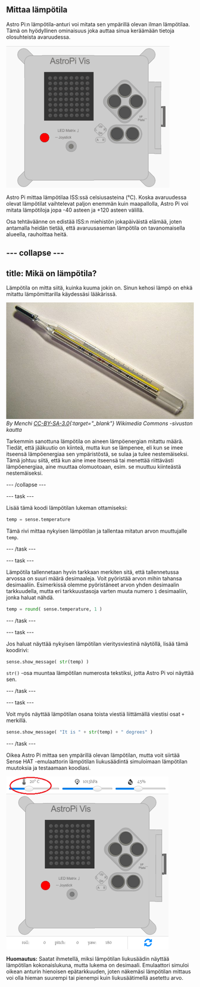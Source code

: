 ## Mittaa lämpötila

Astro Pi:n lämpötila-anturi voi mitata sen ympärillä olevan ilman lämpötilaa. Tämä on hyödyllinen ominaisuus joka auttaa sinua keräämään tietoja olosuhteista avaruudessa.

![Viesti lämpötilasta](images/degrees-message.gif)

Astro Pi mittaa lämpötilaa ISS:ssä celsiusasteina (&deg;C). Koska avaruudessa olevat lämpötilat vaihtelevat paljon enemmän kuin maapallolla, Astro Pi voi mitata lämpötiloja jopa -40 asteen ja +120 asteen välillä.

Osa tehtäväänne on edistää ISS:n miehistön jokapäiväistä elämää, joten antamalla heidän tietää, että avaruusaseman lämpötila on tavanomaisella alueella, rauhoittaa heitä.

## \--- collapse \---

## title: Mikä on lämpötila?

Lämpötila on mitta siitä, kuinka kuuma jokin on. Sinun kehosi lämpö on ehkä mitattu lämpömittarilla käydessäsi lääkärissä.

![Lämpömittari](images/thermometer.JPG) *By Menchi [CC-BY-SA-3.0](http://creativecommons.org/licenses/by-sa/3.0/){:target="_blank"} Wikimedia Commons -sivuston kautta*

Tarkemmin sanottuna lämpötila on aineen lämpöenergian mitattu määrä. Tiedät, että jääkuutio on kiinteä, mutta kun se lämpenee, eli kun se imee itseensä lämpöenergiaa sen ympäristöstä, se sulaa ja tulee nestemäiseksi. Tämä johtuu siitä, että kun aine imee itseensä tai menettää riittävästi lämpöenergiaa, aine muuttaa olomuotoaan, esim. se muuttuu kiinteästä nestemäiseksi.

\--- /collapse \---

\--- task \---

Lisää tämä koodi lämpötilan lukeman ottamiseksi:

```python
temp = sense.temperature
```

Tämä rivi mittaa nykyisen lämpötilan ja tallentaa mitatun arvon muuttujalle `temp`.

\--- /task \---

\--- task \---

Lämpötila tallennetaan hyvin tarkkaan merkiten sitä, että tallennetussa arvossa on suuri määrä desimaaleja. Voit pyöristää arvon mihin tahansa desimaaliin. Esimerkissä olemme pyöristäneet arvon yhden desimaalin tarkkuudella, mutta eri tarkkuustasoja varten muuta numero `1` desimaaliin, jonka haluat nähdä.

```python
temp = round( sense.temperature, 1 )
```

\--- /task \---

\--- task \---

Jos haluat näyttää nykyisen lämpötilan vieritysviestinä näytöllä, lisää tämä koodirivi:

```python
sense.show_message( str(temp) )
```

`str()` -osa muuntaa lämpötilan numerosta tekstiksi, jotta Astro Pi voi näyttää sen.

\--- /task \---

\--- task \---

Voit myös näyttää lämpötilan osana toista viestiä liittämällä viestisi osat `+` merkillä.

```python
sense.show_message( "It is " + str(temp) + " degrees" )
```

\--- /task \---

Oikea Astro Pi mittaa sen ympärillä olevan lämpötilan, mutta voit siirtää Sense HAT -emulaattorin lämpötilan liukusäädintä simuloimaan lämpötilan muutoksia ja testaamaan koodiasi.

![Lämpötilan liukusäädin](images/temperature-slider.png)

**Huomautus:** Saatat ihmetellä, miksi lämpötilan liukusäädin näyttää lämpötilan kokonaislukuna, mutta lukema on desimaali. Emulaattori simuloi oikean anturin hienoisen epätarkkuuden, joten näkemäsi lämpötilan mittaus voi olla hieman suurempi tai pienempi kuin liukusäätimellä asetettu arvo.